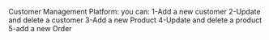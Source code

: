 Customer Management Platform:
you can: 
 1-Add a new customer
 2-Update and delete a customer
 3-Add a new Product
 4-Update and delete a product
 5-add a new Order
